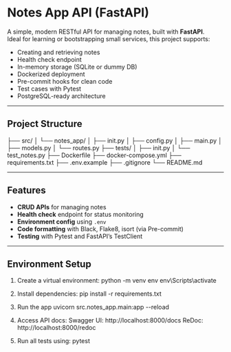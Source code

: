 #  Notes App API (FastAPI)

A simple, modern RESTful API for managing notes, built with **FastAPI**.  
Ideal for learning or bootstrapping small services, this project supports:

-  Creating and retrieving notes
-  Health check endpoint
-  In-memory storage (SQLite or dummy DB)
-  Dockerized deployment
-  Pre-commit hooks for clean code
-  Test cases with Pytest
-  PostgreSQL-ready architecture

---

##  Project Structure

├── src/
│ └── notes_app/
│ ├── init.py
│ ├── config.py
│ ├── main.py
│ ├── models.py
│ └── routes.py
├── tests/
│ ├── init.py
│ └── test_notes.py
├── Dockerfile
├── docker-compose.yml
├── requirements.txt
├── .env.example
├── .gitignore
└── README.md


---

## Features

- **CRUD APIs** for managing notes
- **Health check** endpoint for status monitoring
- **Environment config** using `.env`
- **Code formatting** with Black, Flake8, isort (via Pre-commit)
- **Testing** with Pytest and FastAPI’s TestClient

---

## Environment Setup
1. Create a virtual environment:
python -m venv env
env\Scripts\activate

2. Install dependencies:
pip install -r requirements.txt

3. Run the app
uvicorn src.notes_app.main:app --reload

4. Access API docs:
Swagger UI: http://localhost:8000/docs
ReDoc: http://localhost:8000/redoc

5. Run all tests using:
pytest